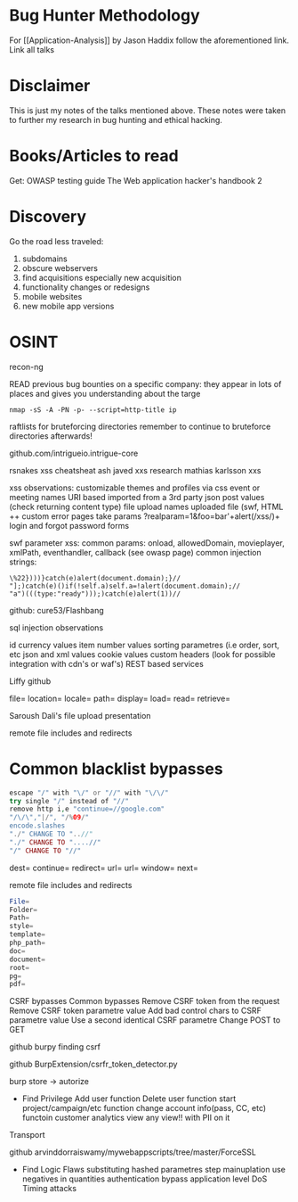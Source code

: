 # Bug Hunter Methodology 
For [[Application-Analysis]] by Jason Haddix follow the aforementioned link.
Link all talks
[]()

# Disclaimer
This is just my notes of the talks mentioned above. These notes were taken to further my research in bug hunting and ethical hacking.

# Books/Articles to read
Get: 
OWASP testing guide
The Web application hacker's handbook 2


# Discovery
Go the road less traveled:
1. subdomains
1. obscure webservers
1. find acquisitions especially new acquisition 
1. functionality changes or redesigns
1. mobile websites
1. new mobile app versions

# OSINT

recon-ng

READ previous bug bounties on a specific company:
they appear in lots of places and gives you understanding about the targe

`nmap -sS -A -PN -p- --script=http-title ip`

raftlists for bruteforcing directories
remember to continue to bruteforce directories afterwards!

github.com/intrigueio.intrigue-core

rsnakes xss cheatsheat
ash javed xxs research 
mathias karlsson xxs

xss observations:
customizable themes and profiles via css
event or meeting names
URI based
imported from a 3rd party 
json post values (check returning content type)
file upload names
uploaded file (swf, HTML ++
custom error pages
take params ?realparam=1&foo=bar'+alert(/xss/)+
login and forgot password forms

swf parameter xss:
common params:
onload, allowedDomain, movieplayer, xmlPath, eventhandler, callback (see owasp page)
common injection strings:
```
\%22})))}catch(e)alert(document.domain);}//
"];)catch(e)()if(!self.a)self.a=!alert(document.domain);//
"a")(((type:"ready")));)catch(e)alert(1))//
```

github: cure53/Flashbang


sql injection observations

id
currency values
item number values
sorting parametres (i.e order, sort, etc
json and xml values
cookie values
custom headers (look for possible integration with cdn's or waf's)
REST based services

Liffy github

file=
location=
locale=
path=
display=
load=
read=
retrieve=

Saroush Dali's file upload presentation 

remote file includes and redirects

# Common blacklist bypasses
```php
escape "/" with "\/" or "//" with "\/\/"
try single "/" instead of "//"
remove http i,e "continue=//google.com"
"/\/\","|/", "/%09/"
encode.slashes
"./" CHANGE TO "..//"
"./" CHANGE TO "....//"
"/" CHANGE TO "//"
```

dest=
continue=
redirect=
url=
url=
window=
next=

remote file includes and redirects
```php
File=
Folder=
Path=
style=
template=
php_path=
doc=
document=
root=
pg=
pdf=
```

CSRF bypasses
Common bypasses
Remove CSRF token from the request
Remove CSRF token parametre value
Add bad control chars to CSRF parametre value
Use a second identical CSRF parametre
Change POST to GET

github burpy
finding csrf


github BurpExtension/csrfr_token_detector.py

burp store -> autorize


- Find Privilege 
Add user function
Delete user function
start project/campaign/etc function
change account info(pass, CC, etc) functoin
customer analytics view
any view!! with PII on it

Transport

github arvinddorraiswamy/mywebappscripts/tree/master/ForceSSL

- Find Logic Flaws
substituting hashed parametres
step mainuplation
use negatives in quantities
authentication bypass
application level DoS
Timing attacks